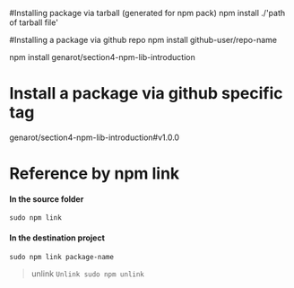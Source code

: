 #Installing package via tarball (generated for npm pack)
npm install ./'path of tarball file'

#Installing a package via github repo
npm install github-user/repo-name

npm install genarot/section4-npm-lib-introduction

# Install a package via github specific tag
genarot/section4-npm-lib-introduction#v1.0.0

# Reference by npm link
#### In the source folder
`sudo npm link `
#### In the destination project
`sudo npm link package-name`
> unlink
>`Unlink sudo npm unlink`
